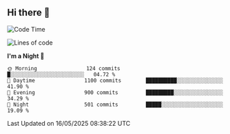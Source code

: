 ## Hi there 👋

<!--
**Wangmerlyn/Wangmerlyn** is a ✨ _special_ ✨ repository because its `README.md` (this file) appears on your GitHub profile.

Here are some ideas to get you started:

- 🔭 I’m currently working on ...
- 🌱 I’m currently learning ...
- 👯 I’m looking to collaborate on ...
- 🤔 I’m looking for help with ...
- 💬 Ask me about ...
- 📫 How to reach me: ...
- 😄 Pronouns: ...
- ⚡ Fun fact: ...
-->
<!--START_SECTION:waka-->
![Code Time](http://img.shields.io/badge/Code%20Time-295%20hrs%2057%20mins-blue)

![Lines of code](https://img.shields.io/badge/From%20Hello%20World%20I%27ve%20Written-12.2%20million%20lines%20of%20code-blue)

**I'm a Night 🦉** 

```text
🌞 Morning                124 commits         █░░░░░░░░░░░░░░░░░░░░░░░░   04.72 % 
🌆 Daytime                1100 commits        ██████████░░░░░░░░░░░░░░░   41.90 % 
🌃 Evening                900 commits         █████████░░░░░░░░░░░░░░░░   34.29 % 
🌙 Night                  501 commits         █████░░░░░░░░░░░░░░░░░░░░   19.09 % 
```



 Last Updated on 16/05/2025 08:38:22 UTC
<!--END_SECTION:waka-->
